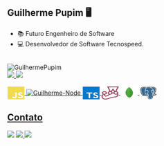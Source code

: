 ##  Guilherme Pupim 🖥️​​
- 📚 Futuro Engenheiro de Software
- 💻 Desenvolvedor de Software Tecnospeed.

##

<div style="display: inline_block">
 <img align="center" alt="GuilhermePupim" height="100" width="420" src='https://www.codewars.com/users/GuilhermePupim/badges/large'>
</div>


<div>
  <a href="https://github.com/GuilhermePupim">
  <img height="180em" src="https://github-readme-stats.vercel.app/api?username=GuilhermePupim&show_icons=true&theme=dracula&include_all_commits=true&count_private=true"/>
  <img height="180em" src="https://github-readme-stats.vercel.app/api/top-langs/?username=GuilhermePupim&layout=compact&langs_count=7&theme=dracula"/>
<div/>
    
 <div style="display: inline_block"><br>
  <img align="center" alt="Guilherme-Js" height="30" width="40" src="https://raw.githubusercontent.com/devicons/devicon/master/icons/javascript/javascript-plain.svg">
  <img align="center" alt="Guilherme-Node" height="30" width="40" src="https://cdn.jsdelivr.net/gh/devicons/devicon/icons/nodejs/nodejs-original.svg">
  <img align="center" alt="Guilherme-TypeScript" height="30" width="40" src="https://github.com/devicons/devicon/blob/master/icons/typescript/typescript-original.svg">
  <img align="center" alt="Guilherme-Jest" height="30" width="40" src="https://github.com/devicons/devicon/blob/master/icons/jest/jest-plain.svg">
  <img align="center" alt="Guilherme-Mongo" height="30" width="40" src="https://github.com/devicons/devicon/blob/master/icons/mongodb/mongodb-original.svg">
  <img align="center" alt="Guilherme-PostGresql" height="30" width="40" src="https://github.com/devicons/devicon/blob/master/icons/postgresql/postgresql-original.svg">
<!--   <img align="center" alt="Guilherme-Vue" height="30" width="40" src="https://github.com/devicons/devicon/blob/master/icons/vuejs/vuejs-original.svg"> -->
</div>  
    
## Contato
    
<div>
  <a href="https://instagram.com/guilherme_pupim_" target="_blank"><img src="https://img.shields.io/badge/-Instagram-%23E4405F?style=for-the-badge&logo=instagram&logoColor=white" target="_blank"></a>
  <a href="https://www.linkedin.com/in/guilherme-pupim-4766a0209/" target="_blank"><img src="https://img.shields.io/badge/-LinkedIn-%230077B5?style=for-the-badge&logo=linkedin&logoColor=white" target="_blank"</a> 
  <a href = "mailto: guilherme.hpupim@gmail.com"><img src="https://img.shields.io/badge/-Gmail-%23333?style=for-the-badge&logo=gmail&logoColor=white" target="_blank"></a>
</div>



